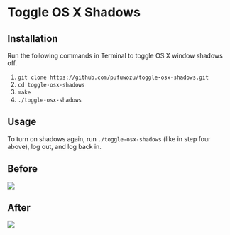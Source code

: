 # Toggle OS X Shadows

## Installation
Run the following commands in Terminal to toggle OS X window shadows off.

1. `git clone https://github.com/pufuwozu/toggle-osx-shadows.git`
2. `cd toggle-osx-shadows`
3. `make`
4. `./toggle-osx-shadows`

## Usage
To turn on shadows again, run `./toggle-osx-shadows` (like in step four above), log out, and log back in.

## Before

![](http://brianmckenna.org/files/toggle-osx-shadows-before.png)

## After

![](http://brianmckenna.org/files/toggle-osx-shadows-after.png)
